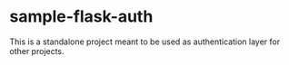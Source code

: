 # sample-flask-auth

This is a standalone project meant to be used as authentication layer for other projects.
